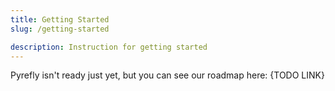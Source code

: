 ```yaml
---
title: Getting Started
slug: /getting-started

description: Instruction for getting started
---
```


Pyrefly isn't ready just yet, but you can see our roadmap here: {TODO LINK}
